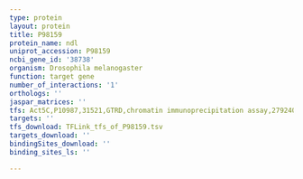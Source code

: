 ```yaml
---
type: protein
layout: protein
title: P98159
protein_name: ndl
uniprot_accession: P98159
ncbi_gene_id: '38738'
organism: Drosophila melanogaster
function: target gene
number_of_interactions: '1'
orthologs: ''
jaspar_matrices: ''
tfs: Act5C,P10987,31521,GTRD,chromatin immunoprecipitation assay,27924024%5Buid%5D,No
targets: ''
tfs_download: TFLink_tfs_of_P98159.tsv
targets_download: ''
bindingSites_download: ''
binding_sites_ls: ''

---
```


